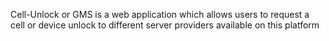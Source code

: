 Cell-Unlock or GMS is a web application which allows users to request a cell or device unlock to different server providers available on this platform
